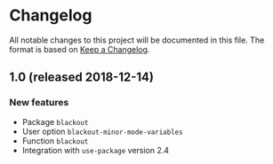 # Changelog

All notable changes to this project will be documented in this file.
The format is based on [Keep a Changelog].

## 1.0 (released 2018-12-14)
### New features
* Package `blackout`
* User option `blackout-minor-mode-variables`
* Function `blackout`
* Integration with `use-package` version 2.4

[keep a changelog]: https://keepachangelog.com/en/1.0.0/
